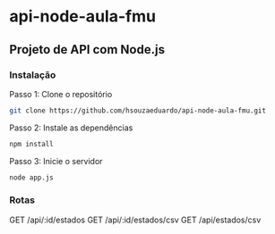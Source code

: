 # api-node-aula-fmu

## Projeto de API com Node.js

### Instalação
Passo 1: Clone o repositório
```bash 
git clone https://github.com/hsouzaeduardo/api-node-aula-fmu.git

```

Passo 2: Instale as dependências
```bash
npm install

```

Passo 3: Inicie o servidor
```bash
node app.js

```

### Rotas
GET /api/:id/estados
GET /api/:id/estados/csv
GET /api/estados/csv